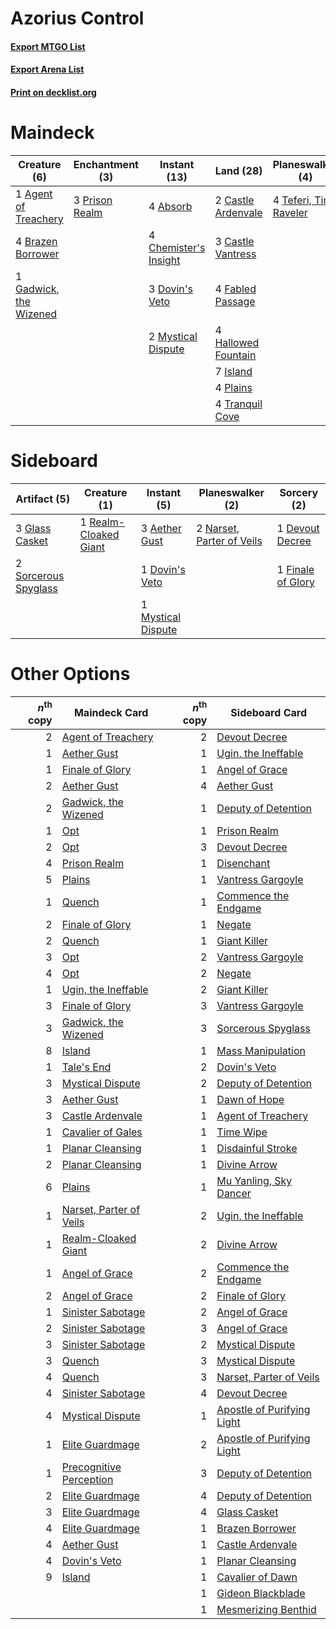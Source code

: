 # Azorius Control

#### [Export MTGO List](../collection/Azorius%20Control/Azorius%20Control.txt)
#### [Export Arena List](../collection/Azorius%20Control/Azorius%20Control_arena.txt)
#### [Print on decklist.org](http://decklist.org/?deckmain=4%09Absorb%0A1%09Agent%20of%20Treachery%0A4%09Brazen%20Borrower%0A2%09Castle%20Ardenvale%0A3%09Castle%20Vantress%0A4%09Chemister's%20Insight%0A3%09Dovin's%20Veto%0A4%09Fabled%20Passage%0A1%09Gadwick,%20the%20Wizened%0A4%09Hallowed%20Fountain%0A7%09Island%0A2%09Mass%20Manipulation%0A2%09Mystical%20Dispute%0A4%09Plains%0A3%09Prison%20Realm%0A4%09Teferi,%20Time%20Raveler%0A4%09Time%20Wipe%0A4%09Tranquil%20Cove&deckside=3%09Aether%20Gust%0A1%09Devout%20Decree%0A1%09Dovin's%20Veto%0A1%09Finale%20of%20Glory%0A3%09Glass%20Casket%0A1%09Mystical%20Dispute%0A2%09Narset,%20Parter%20of%20Veils%0A1%09Realm-Cloaked%20Giant%0A2%09Sorcerous%20Spyglass)
# Maindeck

|                                          Creature (6)                                           |                                     Enchantment (3)                                     |                                          Instant (13)                                          |                                          Land (28)                                          |                                        Planeswalker (4)                                         |                                         Sorcery (6)                                          |
|-------------------------------------------------------------------------------------------------|-----------------------------------------------------------------------------------------|------------------------------------------------------------------------------------------------|---------------------------------------------------------------------------------------------|-------------------------------------------------------------------------------------------------|----------------------------------------------------------------------------------------------|
|1 [Agent of Treachery](http://gatherer.wizards.com/Pages/Card/Details.aspx?multiverseid=466797)  |3 [Prison Realm](http://gatherer.wizards.com/Pages/Card/Details.aspx?multiverseid=460953)|4 [Absorb](http://gatherer.wizards.com/Pages/Card/Details.aspx?multiverseid=23155)              |2 [Castle Ardenvale](http://gatherer.wizards.com/Pages/Card/Details.aspx?multiverseid=473200)|4 [Teferi, Time Raveler](http://gatherer.wizards.com/Pages/Card/Details.aspx?multiverseid=461148)|2 [Mass Manipulation](http://gatherer.wizards.com/Pages/Card/Details.aspx?multiverseid=457186)|
|4 [Brazen Borrower](http://gatherer.wizards.com/Pages/Card/Details.aspx?multiverseid=473001)     |                                                                                         |4 [Chemister's Insight](http://gatherer.wizards.com/Pages/Card/Details.aspx?multiverseid=452782)|3 [Castle Vantress](http://gatherer.wizards.com/Pages/Card/Details.aspx?multiverseid=473204) |                                                                                                 |4 [Time Wipe](http://gatherer.wizards.com/Pages/Card/Details.aspx?multiverseid=461150)        |
|1 [Gadwick, the Wizened](http://gatherer.wizards.com/Pages/Card/Details.aspx?multiverseid=473010)|                                                                                         |3 [Dovin's Veto](http://gatherer.wizards.com/Pages/Card/Details.aspx?multiverseid=461120)       |4 [Fabled Passage](http://gatherer.wizards.com/Pages/Card/Details.aspx?multiverseid=473206)  |                                                                                                 |                                                                                              |
|                                                                                                 |                                                                                         |2 [Mystical Dispute](http://gatherer.wizards.com/Pages/Card/Details.aspx?multiverseid=473020)   |4 [Hallowed Fountain](http://gatherer.wizards.com/Pages/Card/Details.aspx?multiverseid=97071)|                                                                                                 |                                                                                              |
|                                                                                                 |                                                                                         |                                                                                                |7 [Island](http://gatherer.wizards.com/Pages/Card/Details.aspx?multiverseid=439857)          |                                                                                                 |                                                                                              |
|                                                                                                 |                                                                                         |                                                                                                |4 [Plains](http://gatherer.wizards.com/Pages/Card/Details.aspx?multiverseid=439856)          |                                                                                                 |                                                                                              |
|                                                                                                 |                                                                                         |                                                                                                |4 [Tranquil Cove](http://gatherer.wizards.com/Pages/Card/Details.aspx?multiverseid=451243)   |                                                                                                 |                                                                                              |


# Sideboard

|                                         Artifact (5)                                          |                                          Creature (1)                                          |                                         Instant (5)                                         |                                          Planeswalker (2)                                          |                                        Sorcery (2)                                         |
|-----------------------------------------------------------------------------------------------|------------------------------------------------------------------------------------------------|---------------------------------------------------------------------------------------------|----------------------------------------------------------------------------------------------------|--------------------------------------------------------------------------------------------|
|3 [Glass Casket](http://gatherer.wizards.com/Pages/Card/Details.aspx?multiverseid=472977)      |1 [Realm-Cloaked Giant](http://gatherer.wizards.com/Pages/Card/Details.aspx?multiverseid=472988)|3 [Aether Gust](http://gatherer.wizards.com/Pages/Card/Details.aspx?multiverseid=466796)     |2 [Narset, Parter of Veils](http://gatherer.wizards.com/Pages/Card/Details.aspx?multiverseid=460988)|1 [Devout Decree](http://gatherer.wizards.com/Pages/Card/Details.aspx?multiverseid=466767)  |
|2 [Sorcerous Spyglass](http://gatherer.wizards.com/Pages/Card/Details.aspx?multiverseid=435407)|                                                                                                |1 [Dovin's Veto](http://gatherer.wizards.com/Pages/Card/Details.aspx?multiverseid=461120)    |                                                                                                    |1 [Finale of Glory](http://gatherer.wizards.com/Pages/Card/Details.aspx?multiverseid=460939)|
|                                                                                               |                                                                                                |1 [Mystical Dispute](http://gatherer.wizards.com/Pages/Card/Details.aspx?multiverseid=473020)|                                                                                                    |                                                                                            |


# Other Options

|*n*<sup>th</sup> copy|                                          Maindeck Card                                           |*n*<sup>th</sup> copy|                                           Sideboard Card                                            |
|--------------------:|--------------------------------------------------------------------------------------------------|--------------------:|-----------------------------------------------------------------------------------------------------|
|                    2|[Agent of Treachery](http://gatherer.wizards.com/Pages/Card/Details.aspx?multiverseid=466797)     |                    2|[Devout Decree](http://gatherer.wizards.com/Pages/Card/Details.aspx?multiverseid=466767)             |
|                    1|[Aether Gust](http://gatherer.wizards.com/Pages/Card/Details.aspx?multiverseid=466796)            |                    1|[Ugin, the Ineffable](http://gatherer.wizards.com/Pages/Card/Details.aspx?multiverseid=460929)       |
|                    1|[Finale of Glory](http://gatherer.wizards.com/Pages/Card/Details.aspx?multiverseid=460939)        |                    1|[Angel of Grace](http://gatherer.wizards.com/Pages/Card/Details.aspx?multiverseid=457145)            |
|                    2|[Aether Gust](http://gatherer.wizards.com/Pages/Card/Details.aspx?multiverseid=466796)            |                    4|[Aether Gust](http://gatherer.wizards.com/Pages/Card/Details.aspx?multiverseid=466796)               |
|                    2|[Gadwick, the Wizened](http://gatherer.wizards.com/Pages/Card/Details.aspx?multiverseid=473010)   |                    1|[Deputy of Detention](http://gatherer.wizards.com/Pages/Card/Details.aspx?multiverseid=457309)       |
|                    1|[Opt](http://gatherer.wizards.com/Pages/Card/Details.aspx?multiverseid=442948)                    |                    1|[Prison Realm](http://gatherer.wizards.com/Pages/Card/Details.aspx?multiverseid=460953)              |
|                    2|[Opt](http://gatherer.wizards.com/Pages/Card/Details.aspx?multiverseid=442948)                    |                    3|[Devout Decree](http://gatherer.wizards.com/Pages/Card/Details.aspx?multiverseid=466767)             |
|                    4|[Prison Realm](http://gatherer.wizards.com/Pages/Card/Details.aspx?multiverseid=460953)           |                    1|[Disenchant](http://gatherer.wizards.com/Pages/Card/Details.aspx?multiverseid=847)                   |
|                    5|[Plains](http://gatherer.wizards.com/Pages/Card/Details.aspx?multiverseid=439856)                 |                    1|[Vantress Gargoyle](http://gatherer.wizards.com/Pages/Card/Details.aspx?multiverseid=473033)         |
|                    1|[Quench](http://gatherer.wizards.com/Pages/Card/Details.aspx?multiverseid=457192)                 |                    1|[Commence the Endgame](http://gatherer.wizards.com/Pages/Card/Details.aspx?multiverseid=460972)      |
|                    2|[Finale of Glory](http://gatherer.wizards.com/Pages/Card/Details.aspx?multiverseid=460939)        |                    1|[Negate](http://gatherer.wizards.com/Pages/Card/Details.aspx?multiverseid=423707)                    |
|                    2|[Quench](http://gatherer.wizards.com/Pages/Card/Details.aspx?multiverseid=457192)                 |                    1|[Giant Killer](http://gatherer.wizards.com/Pages/Card/Details.aspx?multiverseid=472976)              |
|                    3|[Opt](http://gatherer.wizards.com/Pages/Card/Details.aspx?multiverseid=442948)                    |                    2|[Vantress Gargoyle](http://gatherer.wizards.com/Pages/Card/Details.aspx?multiverseid=473033)         |
|                    4|[Opt](http://gatherer.wizards.com/Pages/Card/Details.aspx?multiverseid=442948)                    |                    2|[Negate](http://gatherer.wizards.com/Pages/Card/Details.aspx?multiverseid=423707)                    |
|                    1|[Ugin, the Ineffable](http://gatherer.wizards.com/Pages/Card/Details.aspx?multiverseid=460929)    |                    2|[Giant Killer](http://gatherer.wizards.com/Pages/Card/Details.aspx?multiverseid=472976)              |
|                    3|[Finale of Glory](http://gatherer.wizards.com/Pages/Card/Details.aspx?multiverseid=460939)        |                    3|[Vantress Gargoyle](http://gatherer.wizards.com/Pages/Card/Details.aspx?multiverseid=473033)         |
|                    3|[Gadwick, the Wizened](http://gatherer.wizards.com/Pages/Card/Details.aspx?multiverseid=473010)   |                    3|[Sorcerous Spyglass](http://gatherer.wizards.com/Pages/Card/Details.aspx?multiverseid=435407)        |
|                    8|[Island](http://gatherer.wizards.com/Pages/Card/Details.aspx?multiverseid=439857)                 |                    1|[Mass Manipulation](http://gatherer.wizards.com/Pages/Card/Details.aspx?multiverseid=457186)         |
|                    1|[Tale's End](http://gatherer.wizards.com/Pages/Card/Details.aspx?multiverseid=466831)             |                    2|[Dovin's Veto](http://gatherer.wizards.com/Pages/Card/Details.aspx?multiverseid=461120)              |
|                    3|[Mystical Dispute](http://gatherer.wizards.com/Pages/Card/Details.aspx?multiverseid=473020)       |                    2|[Deputy of Detention](http://gatherer.wizards.com/Pages/Card/Details.aspx?multiverseid=457309)       |
|                    3|[Aether Gust](http://gatherer.wizards.com/Pages/Card/Details.aspx?multiverseid=466796)            |                    1|[Dawn of Hope](http://gatherer.wizards.com/Pages/Card/Details.aspx?multiverseid=452758)              |
|                    3|[Castle Ardenvale](http://gatherer.wizards.com/Pages/Card/Details.aspx?multiverseid=473200)       |                    1|[Agent of Treachery](http://gatherer.wizards.com/Pages/Card/Details.aspx?multiverseid=466797)        |
|                    1|[Cavalier of Gales](http://gatherer.wizards.com/Pages/Card/Details.aspx?multiverseid=466806)      |                    1|[Time Wipe](http://gatherer.wizards.com/Pages/Card/Details.aspx?multiverseid=461150)                 |
|                    1|[Planar Cleansing](http://gatherer.wizards.com/Pages/Card/Details.aspx?multiverseid=191599)       |                    1|[Disdainful Stroke](http://gatherer.wizards.com/Pages/Card/Details.aspx?multiverseid=420705)         |
|                    2|[Planar Cleansing](http://gatherer.wizards.com/Pages/Card/Details.aspx?multiverseid=191599)       |                    1|[Divine Arrow](http://gatherer.wizards.com/Pages/Card/Details.aspx?multiverseid=460937)              |
|                    6|[Plains](http://gatherer.wizards.com/Pages/Card/Details.aspx?multiverseid=439856)                 |                    1|[Mu Yanling, Sky Dancer](http://gatherer.wizards.com/Pages/Card/Details.aspx?multiverseid=466822)    |
|                    1|[Narset, Parter of Veils](http://gatherer.wizards.com/Pages/Card/Details.aspx?multiverseid=460988)|                    2|[Ugin, the Ineffable](http://gatherer.wizards.com/Pages/Card/Details.aspx?multiverseid=460929)       |
|                    1|[Realm-Cloaked Giant](http://gatherer.wizards.com/Pages/Card/Details.aspx?multiverseid=472988)    |                    2|[Divine Arrow](http://gatherer.wizards.com/Pages/Card/Details.aspx?multiverseid=460937)              |
|                    1|[Angel of Grace](http://gatherer.wizards.com/Pages/Card/Details.aspx?multiverseid=457145)         |                    2|[Commence the Endgame](http://gatherer.wizards.com/Pages/Card/Details.aspx?multiverseid=460972)      |
|                    2|[Angel of Grace](http://gatherer.wizards.com/Pages/Card/Details.aspx?multiverseid=457145)         |                    2|[Finale of Glory](http://gatherer.wizards.com/Pages/Card/Details.aspx?multiverseid=460939)           |
|                    1|[Sinister Sabotage](http://gatherer.wizards.com/Pages/Card/Details.aspx?multiverseid=452804)      |                    2|[Angel of Grace](http://gatherer.wizards.com/Pages/Card/Details.aspx?multiverseid=457145)            |
|                    2|[Sinister Sabotage](http://gatherer.wizards.com/Pages/Card/Details.aspx?multiverseid=452804)      |                    3|[Angel of Grace](http://gatherer.wizards.com/Pages/Card/Details.aspx?multiverseid=457145)            |
|                    3|[Sinister Sabotage](http://gatherer.wizards.com/Pages/Card/Details.aspx?multiverseid=452804)      |                    2|[Mystical Dispute](http://gatherer.wizards.com/Pages/Card/Details.aspx?multiverseid=473020)          |
|                    3|[Quench](http://gatherer.wizards.com/Pages/Card/Details.aspx?multiverseid=457192)                 |                    3|[Mystical Dispute](http://gatherer.wizards.com/Pages/Card/Details.aspx?multiverseid=473020)          |
|                    4|[Quench](http://gatherer.wizards.com/Pages/Card/Details.aspx?multiverseid=457192)                 |                    3|[Narset, Parter of Veils](http://gatherer.wizards.com/Pages/Card/Details.aspx?multiverseid=460988)   |
|                    4|[Sinister Sabotage](http://gatherer.wizards.com/Pages/Card/Details.aspx?multiverseid=452804)      |                    4|[Devout Decree](http://gatherer.wizards.com/Pages/Card/Details.aspx?multiverseid=466767)             |
|                    4|[Mystical Dispute](http://gatherer.wizards.com/Pages/Card/Details.aspx?multiverseid=473020)       |                    1|[Apostle of Purifying Light](http://gatherer.wizards.com/Pages/Card/Details.aspx?multiverseid=466760)|
|                    1|[Elite Guardmage](http://gatherer.wizards.com/Pages/Card/Details.aspx?multiverseid=461122)        |                    2|[Apostle of Purifying Light](http://gatherer.wizards.com/Pages/Card/Details.aspx?multiverseid=466760)|
|                    1|[Precognitive Perception](http://gatherer.wizards.com/Pages/Card/Details.aspx?multiverseid=457189)|                    3|[Deputy of Detention](http://gatherer.wizards.com/Pages/Card/Details.aspx?multiverseid=457309)       |
|                    2|[Elite Guardmage](http://gatherer.wizards.com/Pages/Card/Details.aspx?multiverseid=461122)        |                    4|[Deputy of Detention](http://gatherer.wizards.com/Pages/Card/Details.aspx?multiverseid=457309)       |
|                    3|[Elite Guardmage](http://gatherer.wizards.com/Pages/Card/Details.aspx?multiverseid=461122)        |                    4|[Glass Casket](http://gatherer.wizards.com/Pages/Card/Details.aspx?multiverseid=472977)              |
|                    4|[Elite Guardmage](http://gatherer.wizards.com/Pages/Card/Details.aspx?multiverseid=461122)        |                    1|[Brazen Borrower](http://gatherer.wizards.com/Pages/Card/Details.aspx?multiverseid=473001)           |
|                    4|[Aether Gust](http://gatherer.wizards.com/Pages/Card/Details.aspx?multiverseid=466796)            |                    1|[Castle Ardenvale](http://gatherer.wizards.com/Pages/Card/Details.aspx?multiverseid=473200)          |
|                    4|[Dovin's Veto](http://gatherer.wizards.com/Pages/Card/Details.aspx?multiverseid=461120)           |                    1|[Planar Cleansing](http://gatherer.wizards.com/Pages/Card/Details.aspx?multiverseid=191599)          |
|                    9|[Island](http://gatherer.wizards.com/Pages/Card/Details.aspx?multiverseid=439857)                 |                    1|[Cavalier of Dawn](http://gatherer.wizards.com/Pages/Card/Details.aspx?multiverseid=466764)          |
|                     |                                                                                                  |                    1|[Gideon Blackblade](http://gatherer.wizards.com/Pages/Card/Details.aspx?multiverseid=463943)         |
|                     |                                                                                                  |                    1|[Mesmerizing Benthid](http://gatherer.wizards.com/Pages/Card/Details.aspx?multiverseid=457187)       |

